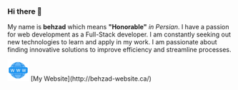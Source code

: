 ### Hi there 👋

My name is **behzad** which means **"Honorable"** <em>in Persian</em>. I have a passion for web development as a Full-Stack developer. I am constantly seeking out new technologies to learn and apply in my work. I am passionate about finding innovative solutions to improve efficiency and streamline processes.

<img src="https://github.com/Behzad-Rajabalipour/Behzad-Rajabalipour/blob/main/Website.jpg" width="48">
[My Website](http://behzad-website.ca/)

<!--
